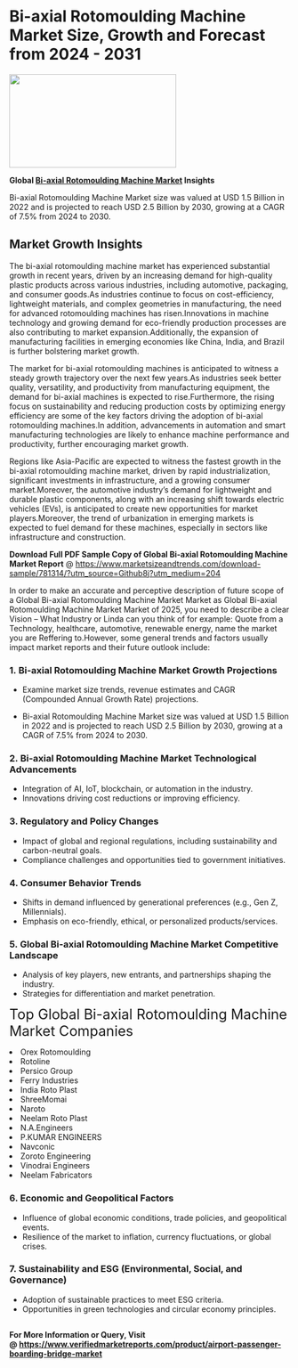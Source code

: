 <H1>Bi-axial Rotomoulding Machine Market Size, Growth and Forecast from 2024 - 2031</H1><img class="aligncenter size-medium wp-image-584254" src="https://thirdeyenews.in/wp-content/uploads/2024/09/Global-Market-Research-300x168.jpeg" alt="" width="300" height="168" /><p><strong>Global&nbsp;<a href="https://www.marketsizeandtrends.com/download-sample/781314/?utm_source=Github8j?utm_medium=204">Bi-axial Rotomoulding Machine Market</a> Insights</strong></p><p>Bi-axial Rotomoulding Machine Market size was valued at USD 1.5 Billion in 2022 and is projected to reach USD 2.5 Billion by 2030, growing at a CAGR of 7.5% from 2024 to 2030.</p><p><h2>Market Growth Insights</h2> <p>The bi-axial rotomoulding machine market has experienced substantial growth in recent years, driven by an increasing demand for high-quality plastic products across various industries, including automotive, packaging, and consumer goods.As industries continue to focus on cost-efficiency, lightweight materials, and complex geometries in manufacturing, the need for advanced rotomoulding machines has risen.Innovations in machine technology and growing demand for eco-friendly production processes are also contributing to market expansion.Additionally, the expansion of manufacturing facilities in emerging economies like China, India, and Brazil is further bolstering market growth.</p> <p>The market for bi-axial rotomoulding machines is anticipated to witness a steady growth trajectory over the next few years.As industries seek better quality, versatility, and productivity from manufacturing equipment, the demand for bi-axial machines is expected to rise.Furthermore, the rising focus on sustainability and reducing production costs by optimizing energy efficiency are some of the key factors driving the adoption of bi-axial rotomoulding machines.In addition, advancements in automation and smart manufacturing technologies are likely to enhance machine performance and productivity, further encouraging market growth.</p> <p>Regions like Asia-Pacific are expected to witness the fastest growth in the bi-axial rotomoulding machine market, driven by rapid industrialization, significant investments in infrastructure, and a growing consumer market.Moreover, the automotive industry’s demand for lightweight and durable plastic components, along with an increasing shift towards electric vehicles (EVs), is anticipated to create new opportunities for market players.Moreover, the trend of urbanization in emerging markets is expected to fuel demand for these machines, especially in sectors like infrastructure and construction.</p> <p><span class=""><strong>Download Full PDF Sample Copy of Global Bi-axial Rotomoulding Machine Market Report</strong> @ <a href="https://www.marketsizeandtrends.com/download-sample/781314/?utm_source=Github8j?utm_medium=204" target="_blank">https://www.marketsizeandtrends.com/download-sample/781314/?utm_source=Github8j?utm_medium=204</a></span></p><p>In order to make an accurate and perceptive description of future scope of a Global&nbsp;Bi-axial Rotomoulding Machine Market Market as Global&nbsp;Bi-axial Rotomoulding Machine Market Market of 2025, you need to describe a clear Vision &ndash; What Industry or Linda can you think of for example: Quote from a Technology, healthcare, automotive, renewable energy, name the market you are Reffering to.However, some general trends and factors usually impact market reports and their future outlook include:</p><h3>1.&nbsp;<strong>Bi-axial Rotomoulding Machine Market Growth Projections</strong></h3><ul><li>Examine market size trends, revenue estimates and CAGR (Compounded Annual Growth Rate) projections.</li><li><p>Bi-axial Rotomoulding Machine Market size was valued at USD 1.5 Billion in 2022 and is projected to reach USD 2.5 Billion by 2030, growing at a CAGR of 7.5% from 2024 to 2030.</p></li></ul><h3>2.&nbsp;<strong>Bi-axial Rotomoulding Machine Market Technological Advancements</strong></h3><ul><li>Integration of AI, IoT, blockchain, or automation in the industry.</li><li>Innovations driving cost reductions or improving efficiency.</li></ul><h3>3.&nbsp;<strong>Regulatory and Policy Changes</strong></h3><ul><li>Impact of global and regional regulations, including sustainability and carbon-neutral goals.</li><li>Compliance challenges and opportunities tied to government initiatives.</li></ul><h3>4.&nbsp;<strong>Consumer Behavior Trends</strong></h3><ul><li>Shifts in demand influenced by generational preferences (e.g., Gen Z, Millennials).</li><li>Emphasis on eco-friendly, ethical, or personalized products/services.</li></ul><h3>5.&nbsp;<strong>Global Bi-axial Rotomoulding Machine Market Competitive Landscape</strong></h3><ul><li>Analysis of key players, new entrants, and partnerships shaping the industry.</li><li>Strategies for differentiation and market penetration.</li></ul><p data-pm-slice="1 1 []"><span style="color: inherit; font-family: inherit; font-size: 25px;">Top Global Bi-axial Rotomoulding Machine Market Companies</span></p><div class="" data-test-id=""><p><li>Orex Rotomoulding</li><li> Rotoline</li><li> Persico Group</li><li> Ferry Industries</li><li> India Roto Plast</li><li> ShreeMomai</li><li> Naroto</li><li> Neelam Roto Plast</li><li> N.A.Engineers</li><li> P.KUMAR ENGINEERS</li><li> Navconic</li><li> Zoroto Engineering</li><li> Vinodrai Engineers</li><li> Neelam Fabricators</li></p></div><h3>6.&nbsp;<strong>Economic and Geopolitical Factors</strong></h3><ul><li>Influence of global economic conditions, trade policies, and geopolitical events.</li><li>Resilience of the market to inflation, currency fluctuations, or global crises.</li></ul><h3>7.&nbsp;<strong>Sustainability and ESG (Environmental, Social, and Governance)</strong></h3><ul><li>Adoption of sustainable practices to meet ESG criteria.</li><li>Opportunities in green technologies and circular economy principles.</li></ul><h2><strong style="font-size: 14px;">For More Information or Query, Visit @&nbsp;</strong><a style="background-color: #ffffff; font-size: 14px;" href="https://www.marketsizeandtrends.com/report/bi-axial-rotomoulding-machine-market/" target="_blank">https://www.verifiedmarketreports.com/product/airport-passenger-boarding-bridge-market</a></h2>